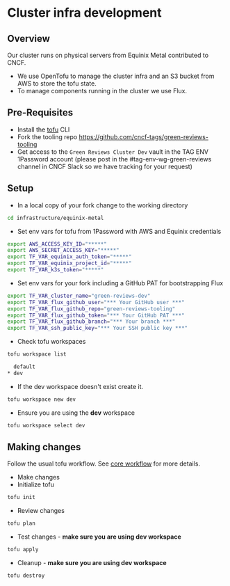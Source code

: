 # Cluster infra development

## Overview

Our cluster runs on physical servers from Equinix Metal contributed to CNCF.

- We use OpenTofu to manage the cluster infra and an S3 bucket from AWS to store the tofu state.
- To manage components running in the cluster we use Flux.

## Pre-Requisites

- Install the [tofu](https://opentofu.org/docs/intro/install/) CLI
- Fork the tooling repo https://github.com/cncf-tags/green-reviews-tooling
- Get access to the `Green Reviews Cluster Dev` vault in the TAG ENV 1Password account (please post in the #tag-env-wg-green-reviews channel in CNCF Slack so we have tracking for your request) 

## Setup

- In a local copy of your fork change to the working directory

```sh
cd infrastructure/equinix-metal
```

- Set env vars for tofu from 1Password with AWS and Equinix credentials

```sh
export AWS_ACCESS_KEY_ID="*****"
export AWS_SECRET_ACCESS_KEY="*****"
export TF_VAR_equinix_auth_token="*****"
export TF_VAR_equinix_project_id="*****"
export TF_VAR_k3s_token="*****"
```

- Set env vars for your fork including a GitHub PAT for bootstrapping Flux

```sh
export TF_VAR_cluster_name="green-reviews-dev"
export TF_VAR_flux_github_user="*** Your GitHub user ***"
export TF_VAR_flux_github_repo="green-reviews-tooling"
export TF_VAR_flux_github_token="*** Your GitHub PAT ***"
export TF_VAR_flux_github_branch="*** Your branch ***"
export TF_VAR_ssh_public_key="*** Your SSH public key ***"
```

- Check tofu workspaces

```sh
tofu workspace list

  default
* dev
```

- If the dev workspace doesn't exist create it.

```sh
tofu workspace new dev
```

- Ensure you are using the **dev** workspace

```sh
tofu workspace select dev
```

## Making changes

Follow the usual tofu workflow. See [core workflow](https://opentofu.org/docs/intro/core-workflow/)
for more details.

- Make changes
- Initialize tofu

```sh
tofu init
```

- Review changes

```sh
tofu plan
```

- Test changes - **make sure you are using dev workspace**

```sh
tofu apply
```

- Cleanup - **make sure you are using dev workspace**

```sh
tofu destroy
```
